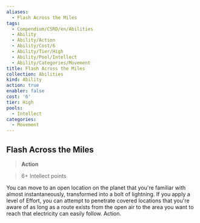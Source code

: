 ```yaml
---
aliases:
  - Flash Across the Miles
tags:
  - Compendium/CSRD/en/Abilities
  - Ability
  - Ability/Action
  - Ability/Cost/6
  - Ability/Tier/High
  - Ability/Pool/Intellect
  - Ability/Categories/Movement
title: Flash Across the Miles
collection: Abilities
kind: Ability
action: true
enabler: false
cost: '6'
tier: High
pools:
  - Intellect
categories:
  - Movement
---
```

## Flash Across the Miles    
>**Action**    
>6+ Intellect points  
    
You can move to an open location on the planet that you're familiar with almost instantaneously, transformed into a bolt of lightning. If you apply a level of Effort, you can attempt to penetrate covered locations that you're aware of as long as a route exists from the open air to the area you want to reach that electricity can easily follow. Action.